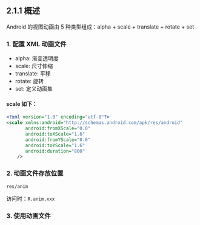 ## 2.1.1 概述

Android 的视图动画由 5 种类型组成：alpha + scale + translate + rotate + set

### 1. 配置 XML 动画文件

- alpha: 渐变透明度
- scale: 尺寸伸缩
- translate: 平移
- rotate: 旋转
- set: 定义动画集

#### scale 如下：
```xml
<?xml version="1.0" encoding="utf-8"?>
<scale xmlns:android="http://schemas.android.com/apk/res/android"
       android:fromXScale="0.0"
       android:toXScale="1.6"
       android:fromYScale="0.0"
       android:toYScale="1.6"
       android:duration="800"
    />
```

### 2. 动画文件存放位置
``res/anim``

访问时：``R.anim.xxx``

### 3. 使用动画文件